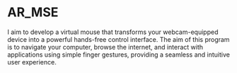 # AR_MSE
I aim to develop a virtual mouse that transforms your webcam-equipped device into a powerful hands-free control interface. The aim of this program is to  navigate your computer, browse the internet, and interact with applications using simple finger gestures, providing a seamless and intuitive user experience.

